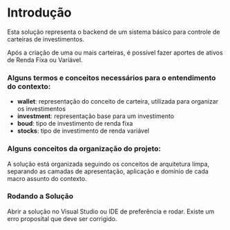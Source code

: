 # Introdução 

Esta solução representa o backend de um sistema básico para controle de carteiras de investimentos.

Após a criação de uma ou mais carteiras, é possível fazer aportes de ativos de Renda Fixa ou Variável. 

### Alguns termos e conceitos necessários para o entendimento do contexto:

- **wallet**: representação do conceito de carteira, utilizada para organizar os investimentos
- **investment**: representação base para um investimento
- **boud**: tipo de investimento de renda fixa
- **stocks**: tipo de investimento de renda variável

### Alguns conceitos da organização do projeto:

A solução está organizada seguindo os conceitos de arquitetura limpa, separando as camadas de apresentação, aplicação e domínio de cada macro assunto do contexto.

### Rodando a Solução

Abrir a solução no Visual Studio ou IDE de preferência e rodar. Existe um erro proposital que deve ser corrigido.